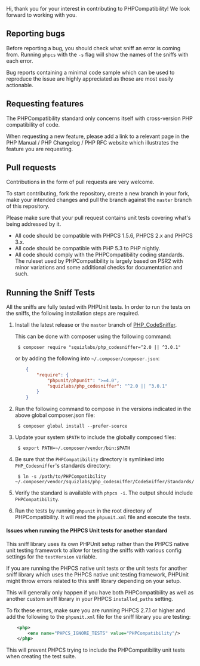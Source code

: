 Hi, thank you for your interest in contributing to PHPCompatibility! We look forward to working with you.

Reporting bugs
--------------

Before reporting a bug, you should check what sniff an error is coming from.
Running `phpcs` with the `-s` flag will show the names of the sniffs with each error.

Bug reports containing a minimal code sample which can be used to reproduce the issue are highly appreciated as those are most easily actionable.

Requesting features
-------------------

The PHPCompatibility standard only concerns itself with cross-version PHP compatibility of code.

When requesting a new feature, please add a link to a relevant page in the PHP Manual / PHP Changelog / PHP RFC website which illustrates the feature you are requesting.

Pull requests
-------------

Contributions in the form of pull requests are very welcome.

To start contributing, fork the repository, create a new branch in your fork, make your intended changes and pull the branch against the `master` branch of this repository.

Please make sure that your pull request contains unit tests covering what's being addressed by it.

* All code should be compatible with PHPCS 1.5.6, PHPCS 2.x and PHPCS 3.x.
* All code should be compatible with PHP 5.3 to PHP nightly.
* All code should comply with the PHPCompatibility coding standards. The ruleset used by PHPCompatibility is largely based on PSR2 with minor variations and some additional checks for documentation and such.


Running the Sniff Tests
-----------------------
All the sniffs are fully tested with PHPUnit tests. In order to run the tests
on the sniffs, the following installation steps are required.

1. Install the latest release or the `master` branch of [PHP_CodeSniffer](https://github.com/squizlabs/PHP_CodeSniffer.git).

    This can be done with composer using the following command:

        $ composer require "squizlabs/php_codesniffer=^2.0 || ^3.0.1"

    or by adding the following into `~/.composer/composer.json`:
    ```json
        {
            "require": {
                "phpunit/phpunit": ">=4.0",
                "squizlabs/php_codesniffer": "^2.0 || ^3.0.1"
            }
        }
    ```

2. Run the following command to compose in the versions indicated in the above
   global composer.json file:

        $ composer global install --prefer-source

3. Update your system `$PATH` to include the globally composed files:

        $ export PATH=~/.composer/vendor/bin:$PATH

4. Be sure that the `PHPCompatibility` directory is symlinked into
   `PHP_Codesniffer`'s standards directory:

        $ ln -s /path/to/PHPCompatibility ~/.composer/vendor/squizlabs/php_codesniffer/CodeSniffer/Standards/PHPCompatibility

5. Verify the standard is available with `phpcs -i`. The output should include `PHPCompatibility`.

6. Run the tests by running `phpunit` in the root directory of PHPCompatibility.
   It will read the `phpunit.xml` file and execute the tests.


#### Issues when running the PHPCS Unit tests for another standard

This sniff library uses its own PHPUnit setup rather than the PHPCS native unit testing framework to allow for testing the sniffs with various config settings for the `testVersion` variable.

If you are running the PHPCS native unit tests or the unit tests for another sniff library which uses the PHPCS native unit testing framework, PHPUnit might throw errors related to this sniff library depending on your setup.

This will generally only happen if you have both PHPCompatibility as well as another custom sniff library in your PHPCS `installed_paths` setting.

To fix these errors, make sure you are running PHPCS 2.7.1 or higher and add the following to the `phpunit.xml` file for the sniff library you are testing:
```xml
	<php>
		<env name="PHPCS_IGNORE_TESTS" value="PHPCompatibility"/>
	</php>
```

This will prevent PHPCS trying to include the PHPCompatibility unit tests when creating the test suite.
